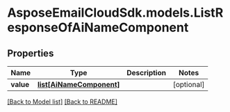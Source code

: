 # AsposeEmailCloudSdk.models.ListResponseOfAiNameComponent
## Properties
Name | Type | Description | Notes
------------ | ------------- | ------------- | -------------
**value** | [**list[AiNameComponent]**](AiNameComponent.md) |  | [optional] 



[[Back to Model list]](Models.md) [[Back to README]](README.md)


